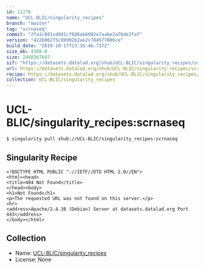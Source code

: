 ```yaml
---
id: 11270
name: "UCL-BLIC/singularity_recipes"
branch: "master"
tag: "scrnaseq"
commit: "2fa1c801cdd41cf8d6ab6602a7aabe2a76de2faf"
version: "422b86275c89902b2ae2c78457700bce"
build_date: "2019-10-17T13:16:46.737Z"
size_mb: 4398.0
size: 2448367647
sif: "https://datasets.datalad.org/shub/UCL-BLIC/singularity_recipes/scrnaseq/2019-10-17-2fa1c801-422b8627/422b86275c89902b2ae2c78457700bce.sif"
url: https://datasets.datalad.org/shub/UCL-BLIC/singularity_recipes/scrnaseq/2019-10-17-2fa1c801-422b8627/
recipe: https://datasets.datalad.org/shub/UCL-BLIC/singularity_recipes/scrnaseq/2019-10-17-2fa1c801-422b8627/Singularity
collection: UCL-BLIC/singularity_recipes
---
```


# UCL-BLIC/singularity_recipes:scrnaseq

```bash
$ singularity pull shub://UCL-BLIC/singularity_recipes:scrnaseq
```

## Singularity Recipe

```singularity
<!DOCTYPE HTML PUBLIC "-//IETF//DTD HTML 2.0//EN">
<html><head>
<title>404 Not Found</title>
</head><body>
<h1>Not Found</h1>
<p>The requested URL was not found on this server.</p>
<hr>
<address>Apache/2.4.38 (Debian) Server at datasets.datalad.org Port 443</address>
</body></html>
```

## Collection

 - Name: [UCL-BLIC/singularity_recipes](https://github.com/UCL-BLIC/singularity_recipes)
 - License: None

